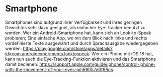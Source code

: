 # Smartphone

Smartphones sind aufgrund ihrer Verfügbarkeit und ihres geringen Gewichtes sehr dazu geeignet, als einfacher Eye-Tracker benutzt zu werden.
Wer ein Android-Smartphone hat, kann sich an Look-to-Speak probieren; Eine einfache App, wo mit dem Blick nach links und rechts vordefinierte Texte ausgewährt und durch Sprachausgabe wiedergegeben werden: https://play.google.com/store/apps/details?id=com.androidexperiments.looktospeak.
Wer ein iPhone mit iOS 18 hat, kann nun auch die Eye-Tracking-Funktion aktivieren und das Smartphone damit bedienen: https://support.apple.com/guide/iphone/control-iphone-with-the-movement-of-your-eyes-iph66057d0f6/ios.
